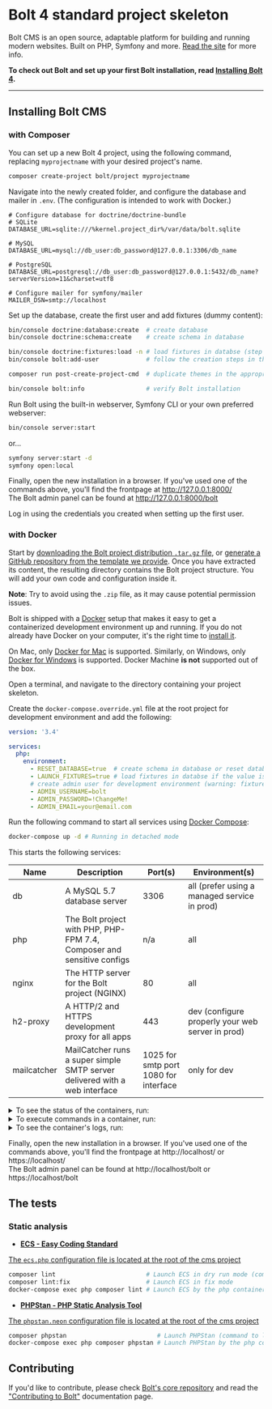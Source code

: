Bolt 4 standard project skeleton
================================

Bolt CMS is an open source, adaptable platform for building and running modern websites. Built on PHP, Symfony and more. [Read the site](https://boltcms.io) for more info. 

**To check out Bolt and set up your first Bolt installation, read [Installing Bolt 4][installation].** 

---

## Installing Bolt CMS

### with Composer

You can set up a new Bolt 4 project, using the following command, replacing `myprojectname` with your desired project's name.

```bash
composer create-project bolt/project myprojectname
```

Navigate into the newly created folder, and configure the database and mailer in `.env`. (The configuration is intended to work with Docker.)

```dotenv
# Configure database for doctrine/doctrine-bundle
# SQLite
DATABASE_URL=sqlite:///%kernel.project_dir%/var/data/bolt.sqlite

# MySQL
DATABASE_URL=mysql://db_user:db_password@127.0.0.1:3306/db_name

# PostgreSQL
DATABASE_URL=postgresql://db_user:db_password@127.0.0.1:5432/db_name?serverVersion=11&charset=utf8

# Configure mailer for symfony/mailer
MAILER_DSN=smtp://localhost
```

Set up the database, create the first user and add fixtures (dummy content):

```bash
bin/console doctrine:database:create  # create database
bin/console doctrine:schema:create    # create schema in database

bin/console doctrine:fixtures:load -n # load fixtures in databse (step not compulsory)
bin/console bolt:add-user             # follow the creation steps in the console (warning: fixtures already created an admin user)

composer run post-create-project-cmd  # duplicate themes in the appropriate folder

bin/console bolt:info                 # verify Bolt installation
```

Run Bolt using the built-in webserver, Symfony CLI or your own preferred webserver:

```bash
bin/console server:start
```

or…

```bash
symfony server:start -d
symfony open:local
```

Finally, open the new installation in a browser. If you've used one of the commands above, you'll find the frontpage at http://127.0.0.1:8000/ \
The Bolt admin panel can be found at http://127.0.0.1:8000/bolt

Log in using the credentials you created when setting up the first user.

### with Docker

Start by [downloading the Bolt project distribution `.tar.gz` file](https://github.com/bolt/project/releases/latest), or [generate a GitHub repository from the template we provide](https://github.com/bolt/project/generate).
Once you have extracted its content, the resulting directory contains the Bolt project structure. You will add your own code and configuration inside it.

**Note**: Try to avoid using the `.zip` file, as it may cause potential permission issues.

Bolt is shipped with a [Docker](https://docker.com) setup that makes it easy to get a containerized development environment up and running. If you do not already have Docker on your computer, it's the right time to [install it](https://docs.docker.com/get-docker/).

On Mac, only [Docker for Mac](https://docs.docker.com/docker-for-mac/) is supported.
Similarly, on Windows, only [Docker for Windows](https://docs.docker.com/docker-for-windows/) is supported. Docker Machine **is not** supported out of the box.

Open a terminal, and navigate to the directory containing your project skeleton.

Create the `docker-compose.override.yml` file at the root project for development environment and add the following:

```yaml
version: '3.4'

services:
  php:
    environment:
      - RESET_DATABASE=true  # create schema in database or reset database if the value is "true"
      - LAUNCH_FIXTURES=true # load fixtures in databse if the value is "true"
      # create admin user for development environment (warning: fixtures already created an admin user)
      - ADMIN_USERNAME=bolt
      - ADMIN_PASSWORD=!ChangeMe!
      - ADMIN_EMAIL=your@email.com
```

Run the following command to start all services using [Docker Compose](https://docs.docker.com/compose/):

```bash
docker-compose up -d # Running in detached mode
```

This starts the following services:

| Name        | Description                                                                | Port(s)            | Environment(s)                                   |
|-------------|----------------------------------------------------------------------------|--------------------|--------------------------------------------------|
| db          | A MySQL 5.7 database server                                                | 3306               | all (prefer using a managed service in prod)     |
| php         | The Bolt project with PHP, PHP-FPM 7.4, Composer and sensitive configs     | n/a                | all                                              |
| nginx       | The HTTP server for the Bolt project (NGINX)                               | 80                 | all                                              |
| h2-proxy    | A HTTP/2 and HTTPS development proxy for all apps                          | 443                | dev (configure properly your web server in prod) |
| mailcatcher | MailCatcher runs a super simple SMTP server delivered with a web interface | 1025 for smtp port<br/>1080 for interface    | only for dev           |

<details>
  <summary>To see the status of the containers, run:</summary>

  ```bash
  docker-compose ps
  ```
</details>

<details>
  <summary>To execute commands in a container, run:</summary>

  ```bash
  docker-compose exec <container name> <command>

  docker-compose exec php sh # To enter the container directly, you will be placed at the root of the project

  docker-compose exec php bin/concole bolt:add-user # follow the creation steps in the console (warning: fixtures already created an admin user)
  ```
</details>

<details>
  <summary>To see the container's logs, run:</summary>

  ```bash
  docker-compose logs        # display the logs of all containers
  docker-compose logs -f     # same but follow the logs
  docker-compose logs -f php # follow the logs for one container
  ```
</details>

Finally, open the new installation in a browser. If you've used one of the commands above, you'll find the frontpage at http://localhost/ or https://localhost/ \
The Bolt admin panel can be found at http://localhost/bolt or https://localhost/bolt

## The tests

### Static analysis
- [**ECS - Easy Coding Standard**](https://github.com/symplify/easy-coding-standard)

[The `ecs.php` configuration file is located at the root of the cms project](./ecs.php)

```bash
composer lint                         # Launch ECS in dry run mode (command to launch in a Continuous Integration)
composer lint:fix                     # Launch ECS in fix mode
docker-compose exec php composer lint # Launch ECS by the php container
```

- [**PHPStan - PHP Static Analysis Tool**](https://github.com/phpstan/phpstan)

[The `phpstan.neon` configuration file is located at the root of the cms project](./phpstan.neon)

```bash
composer phpstan                         # Launch PHPStan (command to launch in a Continuous Integration)
docker-compose exec php composer phpstan # Launch PHPStan by the php container
```


## Contributing

If you'd like to contribute, please check [Bolt's core repository](https://github.com/bolt/core/blob/master/CONTRIBUTING.md) 
and read the ["Contributing to Bolt"](https://docs.bolt.cm/4.0/other/contributing) documentation page.

[installation]: https://docs.bolt.cm/installation
